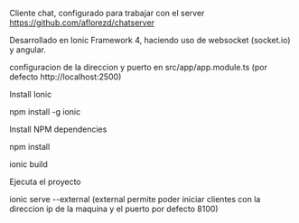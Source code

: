 Cliente chat, configurado para trabajar con el  server https://github.com/aflorezd/chatserver

Desarrollado en Ionic Framework 4, haciendo uso de websocket (socket.io) y angular.

configuracion de la direccion y puerto en src/app/app.module.ts (por defecto http://localhost:2500)


Install Ionic

npm install -g ionic


Install NPM dependencies

npm install


ionic build


Ejecuta el proyecto

ionic serve --external  (external permite poder iniciar clientes con la direccion ip de la maquina y el puerto por defecto 8100)
